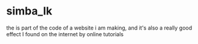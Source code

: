 # simba_lk
the is part of the code of a website i am making, and it's also a really good effect I found on the internet by online tutorials
